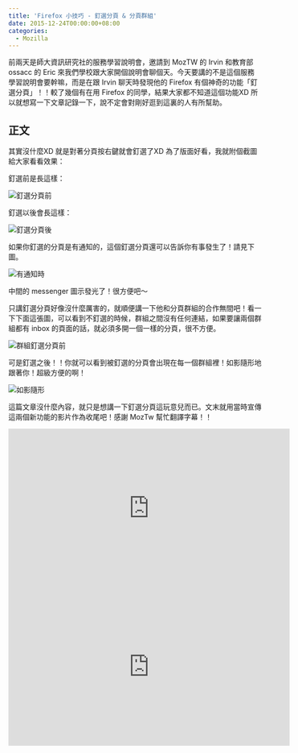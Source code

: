 ```yaml
---
title: 'Firefox 小技巧 - 釘選分頁 & 分頁群組'
date: 2015-12-24T00:00:00+08:00
categories:
  - Mozilla
---
```


前兩天是師大資訊研究社的服務學習說明會，邀請到 MozTW 的 Irvin 和教育部 ossacc 的 Eric 來我們學校跟大家開個說明會聊個天。今天要講的不是這個服務學習說明會要幹嘛，而是在跟 Irvin 聊天時發現他的 Firefox 有個神奇的功能「釘選分頁」！！較了幾個有在用 Firefox 的同學，結果大家都不知道這個功能XD 所以就想寫一下文章記錄一下，說不定會對剛好逛到這裏的人有所幫助。

## 正文

其實沒什麼XD 就是對著分頁按右鍵就會釘選了XD
為了版面好看，我就附個截圖給大家看看效果：

釘選前是長這樣：

![釘選分頁前](//wildsky.cc/blog-images/2015-12-24-16-27-17-的螢幕擷圖.png)

釘選以後會長這樣：

![釘選分頁後](//wildsky.cc/blog-images/2015-12-24-16-26-50-的螢幕擷圖.png)

如果你釘選的分頁是有通知的，這個釘選分頁還可以告訴你有事發生了！請見下圖。

![有通知時](//wildsky.cc/blog-images/2015-12-24-16-35-04-的螢幕擷圖.png)

中間的 messenger 圖示發光了！很方便吧～

只講釘選分頁好像沒什麼厲害的，就順便講一下他和分頁群組的合作無間吧！看一下下面這張圖，可以看到不釘選的時候，群組之間沒有任何連結，如果要讓兩個群組都有 inbox 的頁面的話，就必須多開一個一樣的分頁，很不方便。

![群組釘選分頁前](//wildsky.cc/blog-images/2015-12-24-16-30-21-的螢幕擷圖-1024x576.png)

可是釘選之後！！你就可以看到被釘選的分頁會出現在每一個群組裡！如影隨形地跟著你！超級方便的啊！

![如影隨形](//wildsky.cc/blog-images/2015-12-24-16-30-32-的螢幕擷圖-1024x576.png)

這篇文章沒什麼內容，就只是想講一下釘選分頁這玩意兒而已。文末就用當時宣傳這兩個新功能的影片作為收尾吧！感謝 MozTw 幫忙翻譯字幕！！

<iframe width="560" height="315" src="https://www.youtube.com/embed/Jm5PRtveE2o" frameborder="0" allowfullscreen></iframe>

<iframe width="560" height="315" src="https://www.youtube.com/embed/PuBYfpDzFac" frameborder="0" allowfullscreen></iframe>
